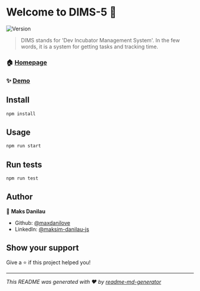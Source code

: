 # Welcome to DIMS-5 👋

![Version](<https://img.shields.io/badge/version-(1.0.0)-blue.svg?cacheSeconds=2592000>)

> DIMS stands for 'Dev Incubator Management System'. In the few words, it is a system for getting tasks and tracking time.

### 🏠 [Homepage](https://github.com/Dev-incubator/DIMS.UI-5)

### ✨ [Demo](https://dims-beta.netlify.app/)

## Install

```sh
npm install
```

## Usage

```sh
npm run start
```

## Run tests

```sh
npm run test
```

## Author

👤 **Maks Danilau**

- Github: [@maxdanilove](https://github.com/maxdanilove)
- LinkedIn: [@maksim-danilau-js](https://linkedin.com/in/maksim-danilau-js)

## Show your support

Give a ⭐️ if this project helped you!

---

_This README was generated with ❤️ by [readme-md-generator](https://github.com/kefranabg/readme-md-generator)_
